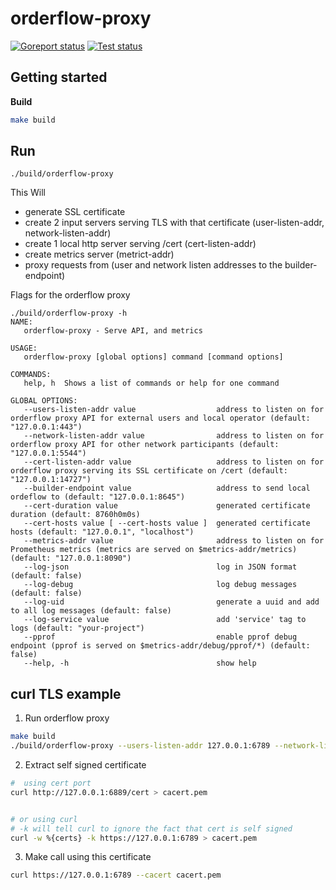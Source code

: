 # orderflow-proxy

[![Goreport status](https://goreportcard.com/badge/github.com/flashbots/tdx-orderflow-proxy)](https://goreportcard.com/report/github.com/flashbots/go-template)
[![Test status](https://github.com/flashbots/tdx-orderflow-proxy/actions/workflows/checks.yml/badge.svg?branch=main)](https://github.com/flashbots/go-template/actions?query=workflow%3A%22Checks%22)

## Getting started

**Build**

```bash
make build
```

## Run

`./build/orderflow-proxy`

This Will 

* generate SSL certificate
* create 2 input servers serving TLS with that certificate (user-listen-addr, network-listen-addr)
* create 1 local http server serving /cert  (cert-listen-addr)
* create metrics server (metrict-addr)
* proxy requests from (user and network listen addresses to the builder-endpoint)

Flags for the orderflow proxy

```
./build/orderflow-proxy -h
NAME:
   orderflow-proxy - Serve API, and metrics

USAGE:
   orderflow-proxy [global options] command [command options] 

COMMANDS:
   help, h  Shows a list of commands or help for one command

GLOBAL OPTIONS:
   --users-listen-addr value                  address to listen on for orderflow proxy API for external users and local operator (default: "127.0.0.1:443")
   --network-listen-addr value                address to listen on for orderflow proxy API for other network participants (default: "127.0.0.1:5544")
   --cert-listen-addr value                   address to listen on for orderflow proxy serving its SSL certificate on /cert (default: "127.0.0.1:14727")
   --builder-endpoint value                   address to send local ordeflow to (default: "127.0.0.1:8645")
   --cert-duration value                      generated certificate duration (default: 8760h0m0s)
   --cert-hosts value [ --cert-hosts value ]  generated certificate hosts (default: "127.0.0.1", "localhost")
   --metrics-addr value                       address to listen on for Prometheus metrics (metrics are served on $metrics-addr/metrics) (default: "127.0.0.1:8090")
   --log-json                                 log in JSON format (default: false)
   --log-debug                                log debug messages (default: false)
   --log-uid                                  generate a uuid and add to all log messages (default: false)
   --log-service value                        add 'service' tag to logs (default: "your-project")
   --pprof                                    enable pprof debug endpoint (pprof is served on $metrics-addr/debug/pprof/*) (default: false)
   --help, -h                                 show help
```


## curl TLS example

1. Run orderflow proxy

```bash
make build 
./build/orderflow-proxy --users-listen-addr 127.0.0.1:6789 --network-listen-addr 127.0.0.1:6799 --cert-listen-addr 127.0.0.1:6889 --builder-endpoint http://127.0.0.1:8769
```

2. Extract self signed certificate 
```bash
#  using cert port
curl http://127.0.0.1:6889/cert > cacert.pem


# or using curl
# -k will tell curl to ignore the fact that cert is self signed
curl -w %{certs} -k https://127.0.0.1:6789 > cacert.pem


```
3. Make call using this certificate
```bash
curl https://127.0.0.1:6789 --cacert cacert.pem
```
